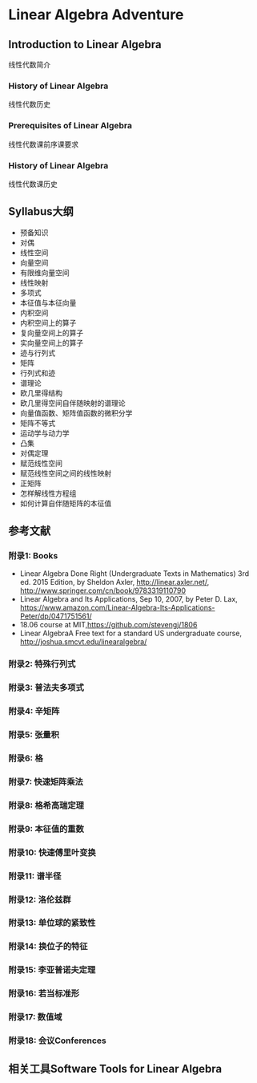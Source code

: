 # Linear Algebra Adventure
<TBC>

## Introduction to Linear Algebra
线性代数简介
<TBC>

### History of Linear Algebra
线性代数历史
<TBC>

### Prerequisites of Linear Algebra
线性代数课前序课要求
<TBC>

### History of Linear Algebra
线性代数课历史
<TBC>

## Syllabus大纲

+ 预备知识
+ 对偶
+ 线性空间
+ 向量空间
+ 有限维向量空间
+ 线性映射
+ 多项式
+ 本征值与本征向量
+ 内积空间
+ 内积空间上的算子
+ 复向量空间上的算子
+ 实向量空间上的算子
+ 迹与行列式
+ 矩阵
+ 行列式和迹
+ 谱理论
+ 欧几里得结构
+ 欧几里得空间自伴随映射的谱理论
+ 向量值函数、矩阵值函数的微积分学
+ 矩阵不等式
+ 运动学与动力学
+ 凸集
+ 对偶定理
+ 赋范线性空间
+ 赋范线性空间之间的线性映射
+ 正矩阵
+ 怎样解线性方程组
+ 如何计算自伴随矩阵的本征值

## 参考文献

### 附录1: Books

+ Linear Algebra Done Right (Undergraduate Texts in Mathematics) 3rd ed. 2015 Edition, by Sheldon Axler, http://linear.axler.net/, http://www.springer.com/cn/book/9783319110790
+ Linear Algebra and Its Applications, Sep 10, 2007, by Peter D. Lax, https://www.amazon.com/Linear-Algebra-Its-Applications-Peter/dp/0471751561/
+ 18.06 course at MIT,https://github.com/stevengj/1806
+ Linear AlgebraA Free text for a standard US undergraduate course, http://joshua.smcvt.edu/linearalgebra/


### 附录2: 特殊行列式

### 附录3: 普法夫多项式

### 附录4: 辛矩阵

### 附录5: 张量积

### 附录6: 格

### 附录7: 快速矩阵乘法

### 附录8: 格希高瑞定理

### 附录9: 本征值的重数

### 附录10: 快速傅里叶变换

### 附录11: 谱半径

### 附录12: 洛伦兹群

### 附录13: 单位球的紧致性

### 附录14: 换位子的特征

### 附录15: 李亚普诺夫定理

### 附录16: 若当标准形

### 附录17: 数值域

### 附录18: 会议Conferences
<TBC>

## 相关工具Software Tools for Linear Algebra
<TBC>

